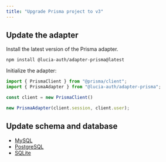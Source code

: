 ```yaml
---
title: "Upgrade Prisma project to v3"
---
```


## Update the adapter

Install the latest version of the Prisma adapter.

```
npm install @lucia-auth/adapter-prisma@latest
```

Initialize the adapter:

```ts
import { PrismaClient } from "@prisma/client";
import { PrismaAdapter } from "@lucia-auth/adapter-prisma";

const client = new PrismaClient()

new PrismaAdapter(client.session, client.user);
```

## Update schema and database

- [MySQL]()
- [PostgreSQL]()
- [SQLite]()
